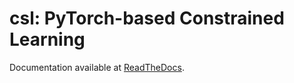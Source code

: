 # csl: PyTorch-based Constrained Learning

Documentation available at [ReadTheDocs](https://csl.readthedocs.io/en/latest/).

